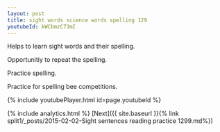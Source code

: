 ```yaml
---
layout: post
title: sight words science words spelling 129
youtubeId: kWCbmzC73mI
---
```

 
 
Helps to learn sight words and their spelling.

Opportunitiy to repeat the spelling. 

Practice spelling. 
 
Practice for spelling bee competitions. 
 
{% include youtubePlayer.html id=page.youtubeId %}
 
 
{% include analytics.html %} 
[Next]({{ site.baseurl }}{% link  split1/_posts/2015-02-02-Sight sentences reading practice 1299.md%})
 
